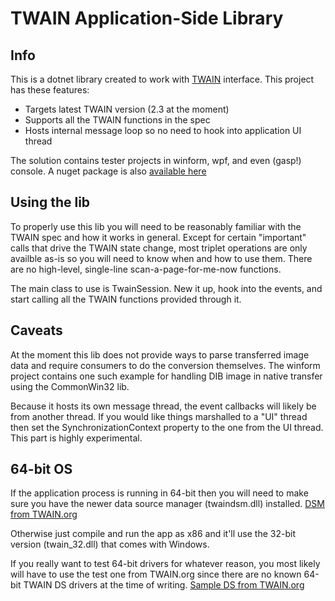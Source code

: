 TWAIN Application-Side Library
==============================

Info
--------------------------------------
This is a dotnet library created to work with [TWAIN](http://twain.org/) interface. 
This project has these features:

* Targets latest TWAIN version (2.3 at the moment)
* Supports all the TWAIN functions in the spec
* Hosts internal message loop so no need to hook into application UI thread
 
The solution contains tester projects in winform, wpf, and even (gasp!) console. 
A nuget package is also [available here](https://www.nuget.org/packages/ntwain)

Using the lib
--------------------------------------
To properly use this lib you will need to be reasonably familiar with the TWAIN spec
and how it works in general. Except for certain "important" calls that drive the
TWAIN state change, most triplet operations are only availble as-is so you will need to know
when and how to use them. There are no high-level, single-line scan-a-page-for-me-now functions.

The main class to use is TwainSession. New it up, hook into the events, and start calling
all the TWAIN functions provided through it.

Caveats
--------------------------------------
At the moment this lib does not provide ways to parse transferred image data and require
consumers to do the conversion themselves. The winform project contains one such 
example for handling DIB image in native transfer using the CommonWin32 lib.

Because it hosts its own message thread, the event callbacks will likely be from another thread. 
If you would like things marshalled to a "UI" thread then set the SynchronizationContext property
to the one from the UI thread. This part is highly experimental.

64-bit OS
--------------------------------------
If the application process is running in 64-bit then you will need to make sure you have the 
newer data source manager (twaindsm.dll) installed. 
[DSM from TWAIN.org](http://sourceforge.net/projects/twain-dsm/files/TWAIN%20DSM%202%20Win/)

Otherwise just compile and run the app as x86 and it'll use the 32-bit version (twain_32.dll) that comes with Windows.

If you really want to test 64-bit drivers for whatever reason, you most likely will have to use 
the test one from TWAIN.org since there are no known 64-bit TWAIN DS drivers at the time of writing.
[Sample DS from TWAIN.org](http://sourceforge.net/projects/twain-samples/files/TWAIN%202%20Sample%20Data%20Source/TWAIN%20DS%202.1.3/)